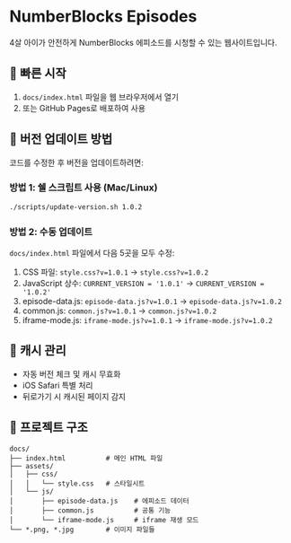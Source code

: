 # NumberBlocks Episodes

4살 아이가 안전하게 NumberBlocks 에피소드를 시청할 수 있는 웹사이트입니다.

## 🚀 빠른 시작

1. `docs/index.html` 파일을 웹 브라우저에서 열기
2. 또는 GitHub Pages로 배포하여 사용

## 📝 버전 업데이트 방법

코드를 수정한 후 버전을 업데이트하려면:

### 방법 1: 쉘 스크립트 사용 (Mac/Linux)
```bash
./scripts/update-version.sh 1.0.2
```

### 방법 2: 수동 업데이트
`docs/index.html` 파일에서 다음 5곳을 모두 수정:
1. CSS 파일: `style.css?v=1.0.1` → `style.css?v=1.0.2`
2. JavaScript 상수: `CURRENT_VERSION = '1.0.1'` → `CURRENT_VERSION = '1.0.2'`
3. episode-data.js: `episode-data.js?v=1.0.1` → `episode-data.js?v=1.0.2`
4. common.js: `common.js?v=1.0.1` → `common.js?v=1.0.2`
5. iframe-mode.js: `iframe-mode.js?v=1.0.1` → `iframe-mode.js?v=1.0.2`

## 🔧 캐시 관리

- 자동 버전 체크 및 캐시 무효화
- iOS Safari 특별 처리
- 뒤로가기 시 캐시된 페이지 감지

## 📁 프로젝트 구조

```
docs/
├── index.html          # 메인 HTML 파일
├── assets/
│   ├── css/
│   │   └── style.css   # 스타일시트
│   └── js/
│       ├── episode-data.js    # 에피소드 데이터
│       ├── common.js          # 공통 기능
│       └── iframe-mode.js     # iframe 재생 모드
└── *.png, *.jpg        # 이미지 파일들
``` 
